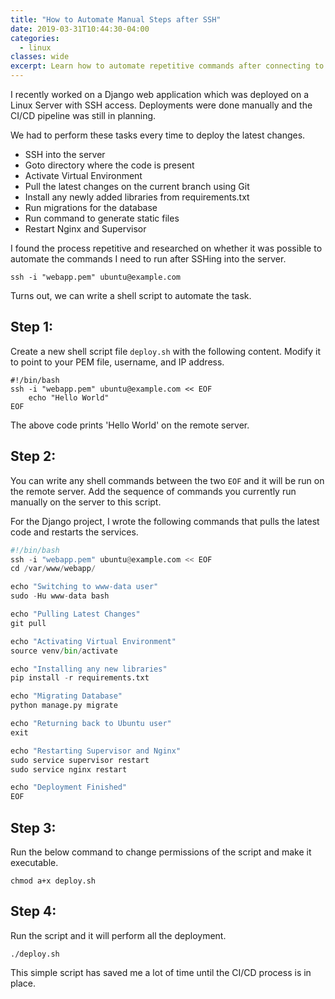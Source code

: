 ```yaml
---
title: "How to Automate Manual Steps after SSH"
date: 2019-03-31T10:44:30-04:00
categories:
  - linux
classes: wide
excerpt: Learn how to automate repetitive commands after connecting to a SSH server
---
```


I recently worked on a Django web application which was deployed on a Linux Server with SSH access. Deployments
were done manually and the CI/CD pipeline was still in planning.

We had to perform these tasks every time to deploy the latest changes.

- SSH into the server
- Goto directory where the code is present
- Activate Virtual Environment
- Pull the latest changes on the current branch using Git
- Install any newly added libraries from requirements.txt
- Run migrations for the database
- Run command to generate static files
- Restart Nginx and Supervisor

I found the process repetitive and researched on whether it was possible to automate the commands I need to run
after SSHing into the server.

```shell
ssh -i "webapp.pem" ubuntu@example.com
```

Turns out, we can write a shell script to automate the task.

## Step 1:

Create a new shell script file `deploy.sh` with the following content. Modify it to point to your PEM file, username, and IP address.

```shell
#!/bin/bash
ssh -i "webapp.pem" ubuntu@example.com << EOF
    echo "Hello World"
EOF
```

The above code prints 'Hello World' on the remote server.

## Step 2:

You can write any shell commands between the two `EOF` and it will be run on the remote server.
Add the sequence of commands you currently run manually on the server to this script.

For the Django project, I wrote the following commands that pulls the latest code and restarts the services.

```python
#!/bin/bash
ssh -i "webapp.pem" ubuntu@example.com << EOF
cd /var/www/webapp/

echo "Switching to www-data user"
sudo -Hu www-data bash

echo "Pulling Latest Changes"
git pull

echo "Activating Virtual Environment"
source venv/bin/activate

echo "Installing any new libraries"
pip install -r requirements.txt

echo "Migrating Database"
python manage.py migrate

echo "Returning back to Ubuntu user"
exit

echo "Restarting Supervisor and Nginx"
sudo service supervisor restart
sudo service nginx restart

echo "Deployment Finished"
EOF
```

## Step 3:

Run the below command to change permissions of the script and make it executable.

```shell
chmod a+x deploy.sh
```

## Step 4:

Run the script and it will perform all the deployment.

```shell
./deploy.sh
```

This simple script has saved me a lot of time until the CI/CD process is in place.
